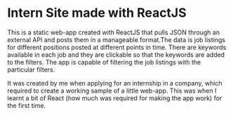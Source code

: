 # Intern Site made with ReactJS

This is a static web-app created with ReactJS that pulls JSON through an external API and posts them in a manageable format.The data is job listings for different positions posted at different points in time. There are keywords available in each job and they are clickable so that the keywords are added to the filters. The app is capable of filtering the job listings with the particular filters.

It was created by me when applying for an internship in a company, which required to create a working sample of a little web-app. This was when I learnt a bit of React (how much was required for making the app work) for the first time.
